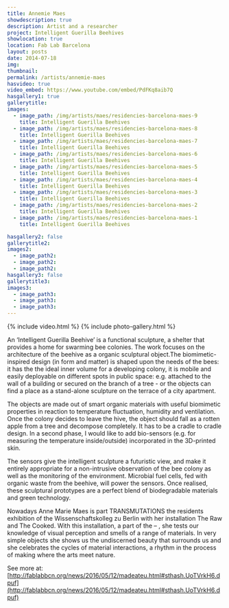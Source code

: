 ```yaml
---
title: Annemie Maes
showdescription: true
description: Artist and a researcher
project: Intelligent Guerilla Beehives
showlocation: true
location: Fab Lab Barcelona
layout: posts
date: 2014-07-18
img: 
thumbnail: 
permalink: /artists/annemie-maes
hasvideo: true
video_embed: https://www.youtube.com/embed/PdFKq8aib7Q
hasgallery1: true   
gallerytitle: 
images:
  - image_path: /img/artists/maes/residencies-barcelona-maes-9
    title: Intelligent Guerilla Beehives
  - image_path: /img/artists/maes/residencies-barcelona-maes-8
    title: Intelligent Guerilla Beehives
  - image_path: /img/artists/maes/residencies-barcelona-maes-7
    title: Intelligent Guerilla Beehives
  - image_path: /img/artists/maes/residencies-barcelona-maes-6
    title: Intelligent Guerilla Beehives
  - image_path: /img/artists/maes/residencies-barcelona-maes-5
    title: Intelligent Guerilla Beehives
  - image_path: /img/artists/maes/residencies-barcelona-maes-4
    title: Intelligent Guerilla Beehives
  - image_path: /img/artists/maes/residencies-barcelona-maes-3
    title: Intelligent Guerilla Beehives
  - image_path: /img/artists/maes/residencies-barcelona-maes-2
    title: Intelligent Guerilla Beehives     
  - image_path: /img/artists/maes/residencies-barcelona-maes-1
    title: Intelligent Guerilla Beehives     

hasgallery2: false       
gallerytitle2:  
images2:
  - image_path2: 
  - image_path2: 
  - image_path2: 
hasgallery3: false    
gallerytitle3:  
images3:
  - image_path3: 
  - image_path3: 
  - image_path3:    
---
```


{% include video.html %}
{% include photo-gallery.html %}

An ‘Intelligent Guerilla Beehive’ is a functional sculpture, a shelter that provides a home for swarming bee colonies. The work focuses on the architecture of the beehive as a organic sculptural object.The biomimetic-inspired design (in form and matter) is shaped upon the needs of the bees: it has the the ideal inner volume for a developing colony, it is mobile and easily deployable on different spots in public space: e.g. attached to the wall of a building or secured on the branch of a tree - or the objects can find a place as a stand-alone sculpture on the terrace of a city apartment. 

The objects are made out of smart organic materials with useful biomimetic properties in reaction to temperature fluctuation, humidity and ventilation. Once the colony decides to leave the hive, the object should fall as a rotten apple from a tree and decompose completely. It has to be a cradle to cradle design. In a second phase, I would like to add bio-sensors (e.g. for measuring the temperature inside/outside) incorporated in the 3D-printed skin. 

The sensors give the intelligent sculpture a futuristic view, and make it entirely appropriate for a non-intrusive observation of the bee colony as well as the monitoring of the environment. Microbial fuel cells, fed with organic waste from the beehive, will power the sensors. Once realised, these sculptural prototypes are a perfect blend of biodegradable materials and green technology. 

Nowadays Anne Marie Maes is part TRANSMUTATIONS the residents exhibition of the Wissenschaftskolleg zu Berlin with her installation The Raw and The Cooked. With this installation, a part of the – , she tests our knowledge of visual perception and smells of a range of materials. In very simple objects she shows us the undiscerned beauty that surrounds us and she celebrates the cycles of material interactions, a rhythm in the process of making where the arts meet nature. 

See more at: [http://fablabbcn.org/news/2016/05/12/madeateu.html#sthash.UoTVrkH6.dpuf](http://fablabbcn.org/news/2016/05/12/madeateu.html#sthash.UoTVrkH6.dpuf)






